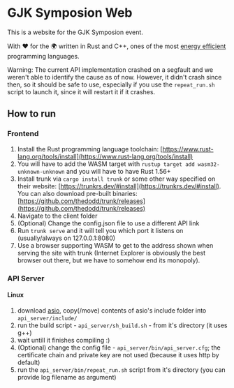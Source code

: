 # GJK Symposion Web
This is a website for the GJK Symposion event.

With ❤️ for the 🌍 written in Rust and C++, ones of the most [energy efficient](https://haslab.github.io/SAFER/scp21.pdf) programming languages.

Warning: The current API implementation crashed on a segfault and we weren't able to identify the cause as of now. However, it didn't crash since then, so it should be safe to use, especially if you use the `repeat_run.sh` script to launch it, since it will restart it if it crashes.

## How to run
### Frontend
1. Install the Rust programming language toolchain: [https://www.rust-lang.org/tools/install](https://www.rust-lang.org/tools/install)
2. You will have to add the WASM target with `rustup target add wasm32-unknown-unknown` and you will have to have Rust 1.56+
3. Install trunk via `cargo install trunk` or some other way specified on their website: [https://trunkrs.dev/#install](https://trunkrs.dev/#install). You can also download pre-built binaries: [https://github.com/thedodd/trunk/releases](https://github.com/thedodd/trunk/releases)
4. Navigate to the client folder
5. (Optional) Change the config.json file to use a different API link
6. Run `trunk serve` and it will tell you which port it listens on (usually/always on 127.0.0.1:8080)
7. Use a browser supporting WASM to get to the address shown when serving the site with trunk (Internet Explorer is obviously the best browser out there, but we have to somehow end its monopoly).

### API Server
#### Linux
1. download [asio](https://think-async.com/Asio/Download.html), copy(/move) contents of asio's include folder into `api_server/include/`
2. run the build script - `api_server/sh_build.sh` - from it's directory (it uses g++)
3. wait untill it finishes compiling :)
4. (Optional) change the config file - `api_server/bin/api_server.cfg`; the certificate chain and private key are not used (because it uses http by default)
5. run the `api_server/bin/repeat_run.sh` script from it's directory (you can provide log filename as argument)
